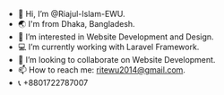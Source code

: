 - 👋 Hi, I’m @Riajul-Islam-EWU.
- 🌏 I'm from Dhaka, Bangladesh.
- 👀 I’m interested in Website Development and Design.
- 💻 I’m currently working with Laravel Framework.
- 💞️ I’m looking to collaborate on Website Development.
- 📫 How to reach me: ritewu2014@gmail.com.
- 📞 +8801722787007

<!---
Riajul-Islam-EWU/Riajul-Islam-EWU is a ✨ special ✨ repository because its `README.md` (this file) appears on your GitHub profile.
You can click the Preview link to take a look at your changes.
--->
